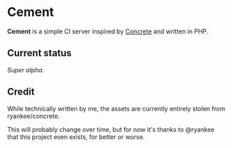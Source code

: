 Cement
======
**Cement** is a simple CI server inspired by [Concrete][] and written in PHP.

[Concrete]: https://github.com/ryankee/concrete

Current status
--------------
*Super alpha*.

Credit
------
While technically written by me, the assets are currently entirely stolen from
ryankee/concrete.

This will probably change over time, but for now it's thanks to @ryankee that
this project even exists, for better or worse.
